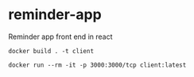 # reminder-app
Reminder app front end in react


`docker build . -t client`

`docker run --rm -it -p 3000:3000/tcp client:latest`